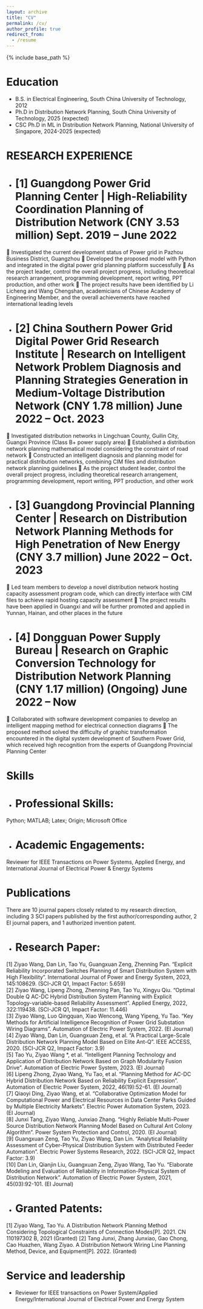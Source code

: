 ```yaml
---
layout: archive
title: "CV"
permalink: /cv/
author_profile: true
redirect_from:
  - /resume
---
```


{% include base_path %}

Education
======
* B.S. in Electrical Engineering, South China University of Technology, 2012
* Ph.D in Distribution Network Planning, South China University of Technology, 2025 (expected)
* CSC Ph.D in ML in Distribution Network Planning, National University of Singapore, 2024-2025 (expected)


RESEARCH EXPERIENCE
======
* # [1] Guangdong Power Grid Planning Center | High-Reliability Coordination Planning of Distribution Network (CNY 3.53 million)							                         		             Sept. 2019 – June 2022
	Investigated the current development status of Power grid in Pazhou Business District, Guangzhou
	Developed the proposed model with Python and integrated in the digital power grid planning platform successfully
	As the project leader, control the overall project progress, including theoretical research arrangement, programming development, report writing, PPT production, and other work
	The project results have been identified by Li Licheng and Wang Chengshan, academicians of Chinese Academy of Engineering Member, and the overall achievements have reached international leading levels

* # [2] China Southern Power Grid Digital Power Grid Research Institute | Research on Intelligent Network Problem Diagnosis and Planning Strategies Generation in Medium-Voltage Distribution Network (CNY 1.78 million)																						June 2022 – Oct. 2023
	Investigated distribution networks in Lingchuan County, Guilin City, Guangxi Province (Class B+ power supply area)
	Established a distribution network planning mathematical model considering the constraint of road network
	Constructed an intelligent diagnosis and planning model for practical distribution networks, combining CIM files and distribution network planning guidelines
	As the project student leader, control the overall project progress, including theoretical research arrangement, programming development, report writing, PPT production, and other work

* # [3] Guangdong Provincial Planning Center | Research on Distribution Network Planning Methods for High Penetration of New Energy (CNY 3.7 million) 										June 2022 – Oct. 2023
	Led team members to develop a novel distribution network hosting capacity assessment program code, which can directly interface with CIM files to achieve rapid hosting capacity assessment
	The project results have been applied in Guangxi and will be further promoted and applied in Yunnan, Hainan, and other places in the future

* # [4] Dongguan Power Supply Bureau | Research on Graphic Conversion Technology for Distribution Network Planning (CNY 1.17 million) (Ongoing)														June 2022 – Now
	Collaborated with software development companies to develop an intelligent mapping method for electrical connection diagrams
	The proposed method solved the difficulty of graphic transformation encountered in the digital system development of Southern Power Grid, which received high recognition from the experts of Guangdong Provincial Planning Center


Skills
======
* # Professional Skills:
Python; MATLAB; Latex; Origin; Microsoft Office

* # Academic Engagements:
Reviewer for IEEE Transactions on Power Systems, Applied Energy, and International Journal of Electrical Power & Energy Systems


Publications
======
There are 10 journal papers closely related to my research direction, including 3 SCI papers published by the first author/corresponding author, 2 EI journal papers, and 1 authorized invention patent.

* # Research Paper:  
[1] Ziyao Wang, Dan Lin, Tao Yu, Guangxuan Zeng, Zhenning Pan. “Explicit Reliability Incorporated Switches Planning of Smart Distribution System with High Flexibility”. International Journal of Power and Energy System, 2023, 145:108629. (SCI-JCR Q1, Impact Factor: 5.659)  
[2] Ziyao Wang, Lipeng Zhong, Zhenning Pan, Tao Yu, Xingyu Qiu. “Optimal Double Q AC-DC Hybrid Distribution System Planning with Explicit Topology-variable-based Reliability Assessment”. Applied Energy, 2022, 322:119438. (SCI-JCR Q1, Impact Factor: 11.446)  
[3] Ziyao Wang, Luo Qingquan, Xiao Wencong, Wang Yipeng, Yu Tao. “Key Methods for Artificial Intelligence Recognition of Power Grid Substation Wiring Diagrams”. Automation of Electric Power System, 2022. (EI Journal)  
[4] Ziyao Wang, Dan Lin, Guangxuan Zeng, et al. “A Practical Large-Scale Distribution Network Planning Model Based on Elite Ant-Q”. IEEE ACCESS, 2020. (SCI-JCR Q2, Impact Factor: 3.9)  
[5] Tao Yu, Ziyao Wang *, et al. “Intelligent Planning Technology and Application of Distribution Network Based on Graph Modularity Fusion Drive”. Automation of Electric Power System, 2023. (EI Journal)  
[6] Lipeng Zhong, Ziyao Wang, Yu Tao, et al. “Planning Method for AC-DC Hybrid Distribution Network Based on Reliability Explicit Expression”. Automation of Electric Power System, 2022, 46(19):52-61. (EI Journal)  
[7] Qiaoyi Ding, Ziyao Wang, et al. “Collaborative Optimization Model for Computational Power and Electrical Resources in Data Center Parks Guided by Multiple Electricity Markets”. Electric Power Automation System, 2023. (EI Journal)  
[8] Junxi Tang, Ziyao Wang, Junxiao Zhang. “Highly Reliable Multi-Power Source Distribution Network Planning Model Based on Cultural Ant Colony Algorithm”. Power System Protection and Control, 2020. (EI Journal)  
[9] Guangxuan Zeng, Tao Yu, Ziyao Wang, Dan Lin. “Analytical Reliability Assessment of Cyber-Physical Distribution System with Distributed Feeder Automation”. Electric Power Systems Research, 2022. (SCI-JCR Q2, Impact Factor: 3.9)  
[10] Dan Lin, Qianjin Liu, Guangxuan Zeng, Ziyao Wang, Tao Yu. “Elaborate Modeling and Evaluation of Reliability in Information-Physical System of Distribution Network”. Automation of Electric Power System, 2021, 45(03):92-101. (EI Journal)  

* # Granted Patents:  
[1] Ziyao Wang, Tao Yu. A Distribution Network Planning Method Considering Topological Constraints of Connection Modes[P]. 2021. CN 110197302 B, 2021 (Granted)
[2] Tang Junxi, Zhang Junxiao, Gao Chong, Cao Huazhen, Wang Ziyao. A Distribution Network Wiring Line Planning Method, Device, and Equipment[P]. 2022. (Granted)

  
Service and leadership
======
* Reviewer for IEEE transactions on Power System/Applied Energy/International Journal of Electrical Power and Energy System

